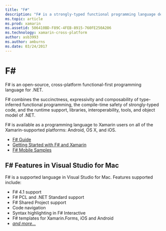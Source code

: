 ```yaml
---
title: "F#"
description: "F# is a strongly-typed functional programming language designed to run on .NET"
ms.topic: article
ms.prod: xamarin
ms.assetid: 506410BD-F89C-4FEB-8915-760FE250A206
ms.technology: xamarin-cross-platform
author: asb3993
ms.author: amburns
ms.date: 03/24/2017
---
```


# F&#35;

F# is an open-source, cross-platform functional-first programming language for .NET.

F# combines the succinctness, expressivity and composability of type-inferred functional programming, the
compile-time safety of strongly-typed code, and the runtime support, libraries, interoperability, tools, and object model
of .NET.

F# is available as a programming language to Xamarin users on all of the Xamarin-supported platforms: Android, OS X, and iOS.

- [F# Guide](https://docs.microsoft.com/en-us/dotnet/fsharp/)
- [Getting Started with F# and Xamarin](overview.md)
- [F# Mobile Samples](samples.md)

## F# Features in Visual Studio for Mac

F# is a supported language in Visual Studio for Mac. Features supported include:

- F# 4.1 support
- F# PCL and .NET Standard support
- F# Shared Project support
- Code navigation
- Syntax highlighting in F# Interactive
- F# templates for Xamarin.Forms, iOS and Android
- [*and more...*](https://developer.xamarin.com/releases/studio/xamarin.studio_6.0/xamarin.studio_6.0/#F_Enhancements)

